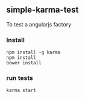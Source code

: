 ## simple-karma-test

To test a angularjs factory

### Install

    npm install -g karma
    npm install
    bower install

### run tests

    karma start
